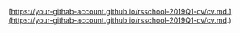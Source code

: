 [https://your-githab-account.github.io/rsschool-2019Q1-cv/cv.md.](https://your-githab-account.github.io/rsschool-2019Q1-cv/cv.md.)
